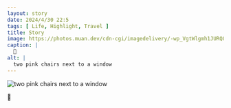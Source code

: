 ```yaml
---
layout: story
date: 2024/4/30 22:5
tags: [ Life, Highlight, Travel ]
title: Story
image: https://photos.muan.dev/cdn-cgi/imagedelivery/-wp_VgtWlgmh1JURQ8t1mg/dd2c1c82-44f0-4014-f69d-4b4eb13dc500/public
caption: |
  🐘
alt: |
  two pink chairs next to a window
---
```


![two pink chairs next to a window](https://photos.muan.dev/cdn-cgi/imagedelivery/-wp_VgtWlgmh1JURQ8t1mg/dd2c1c82-44f0-4014-f69d-4b4eb13dc500/public)

🐘
